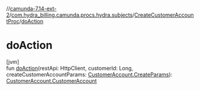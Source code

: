 //[camunda-7.14-ext-2](../../../index.md)/[com.hydra_billing.camunda.procs.hydra.subjects](../index.md)/[CreateCustomerAccountProc](index.md)/[doAction](do-action.md)

# doAction

[jvm]\
fun [doAction](do-action.md)(restApi: HttpClient, customerId: Long, createCustomerAccountParams: [CustomerAccount.CreateParams](../../com.hydra_billing.camunda.api.hydra.rest.v2.subjects.customers/-customer-account/-create-params/index.md)): [CustomerAccount.CustomerAccount](../../com.hydra_billing.camunda.api.hydra.rest.v2.subjects.customers/-customer-account/-customer-account/index.md)
